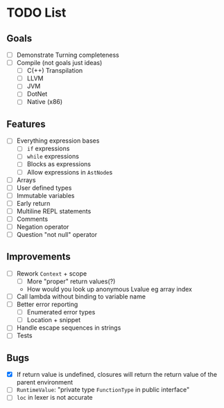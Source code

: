 # TODO List

## Goals

- [ ] Demonstrate Turning completeness
- [ ] Compile (not goals just ideas)
  - [ ] C(++) Transpilation
  - [ ] LLVM
  - [ ] JVM
  - [ ] DotNet
  - [ ] Native (x86)

## Features

- [ ] Everything expression bases
  - [ ] `if` expressions
  - [ ] `while` expressions
  - [ ] Blocks as expressions
  - [ ] Allow expressions in `AstNode`s
- [ ] Arrays
- [ ] User defined types
- [ ] Immutable variables
- [ ] Early return
- [ ] Multiline REPL statements
- [ ] Comments
- [ ] Negation operator
- [ ] Question "not null" operator

## Improvements

- [ ] Rework `Context` + scope
  - [ ] More "proper" return values(?)
  - How would you look up anonymous Lvalue eg array index
- [ ] Call lambda without binding to variable name
- [ ] Better error reporting
  - [ ] Enumerated error types
  - [ ] Location + snippet
- [ ] Handle escape sequences in strings
- [ ] Tests

## Bugs

- [x] If return value is undefined, closures will return the return value of the parent environment
- [ ] `RuntimeValue`: "private type `FunctionType` in public interface"
- [ ] `loc` in lexer is not accurate
